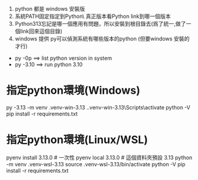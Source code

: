 1. python 都是 windows 安裝版
2. 系統PATH固定指定到Python\ 真正版本看Python link到哪一個版本
3. Python313忘記是哪一個應用有問題，所以安裝到根目錄去(爲了統一,做了一個link回來這個目錄)
4. windows 提供 py可以偵測系統有哪些版本的python (但要windows 安裝的才行)
  - py -0p  ==> list python version in system
  - py -3.10 ==> run python 3.10


# 指定python環境(Windows)
py -3.13 -m venv .venv-win-3.13
.\.venv-win-3.13\Scripts\activate
python -V
pip install -r requirements.txt


# 指定python環境(Linux/WSL)
pyenv install 3.13.0         # 一次性
pyenv local 3.13.0           # 這個資料夾預設 3.13
python -m venv .venv-wsl-3.13
source .venv-wsl-3.13/bin/activate
python -V
pip install -r requirements.txt



